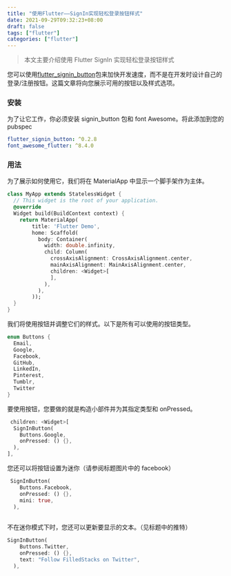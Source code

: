 ```yaml
---
title: "使用Flutter——SignIn实现轻松登录按钮样式"
date: 2021-09-29T09:32:23+08:00
draft: false
tags: ["flutter"]
categories: ["flutter"]
---
```


> 本文主要介绍使用 Flutter SignIn 实现轻松登录按钮样式

您可以使用[flutter_signin_button](https://pub.dev/packages/flutter_signin_button)包来加快开发速度，而不是在开发时设计自己的登录/注册按钮。这篇文章将向您展示可用的按钮以及样式选项。

### 安装

为了让它工作，你必须安装 signin_button 包和 font Awesome。将此添加到您的 pubspec

```yaml
flutter_signin_button: ^0.2.8
font_awesome_flutter: ^8.4.0
```

### 用法

为了展示如何使用它，我们将在 MaterialApp 中显示一个脚手架作为主体。

```dart
class MyApp extends StatelessWidget {
  // This widget is the root of your application.
  @override
  Widget build(BuildContext context) {
    return MaterialApp(
        title: 'Flutter Demo',
        home: Scaffold(
          body: Container(
            width: double.infinity,
            child: Column(
              crossAxisAlignment: CrossAxisAlignment.center,
              mainAxisAlignment: MainAxisAlignment.center,
              children: <Widget>[
              ],
            ),
          ),
        ));
  }
}
```

我们将使用按钮并调整它们的样式。以下是所有可以使用的按钮类型。

```dart
enum Buttons {
  Email,
  Google,
  Facebook,
  GitHub,
  LinkedIn,
  Pinterest,
  Tumblr,
  Twitter
}
```

要使用按钮，您要做的就是构造小部件并为其指定类型和 onPressed。

```dart
 children: <Widget>[
  SignInButton(
    Buttons.Google,
    onPressed: () {},
  ),
],
```

您还可以将按钮设置为迷你（请参阅标题图片中的 facebook）

```dart
 SignInButton(
    Buttons.Facebook,
    onPressed: () {},
    mini: true,
  ),
                
```

不在迷你模式下时，您还可以更新要显示的文本。（见标题中的推特）

```dart
SignInButton(
    Buttons.Twitter,
    onPressed: () {},
    text: "Follow FilledStacks on Twitter",
  ),
```